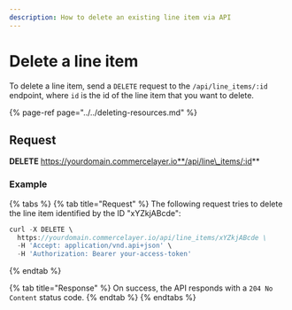 ```yaml
---
description: How to delete an existing line item via API
---
```


# Delete a line item

To delete a line item, send a `DELETE` request to the `/api/line_items/:id` endpoint, where `id` is the id of the line item that you want to delete.

{% page-ref page="../../deleting-resources.md" %}

## Request

**DELETE** https://yourdomain.commercelayer.io**/api/line\_items/:id**

### Example

{% tabs %}
{% tab title="Request" %}
The following request tries to delete the line item identified by the ID "xYZkjABcde":

```javascript
curl -X DELETE \
  https://yourdomain.commercelayer.io/api/line_items/xYZkjABcde \
  -H 'Accept: application/vnd.api+json' \
  -H 'Authorization: Bearer your-access-token'
```
{% endtab %}

{% tab title="Response" %}
On success, the API responds with a `204 No Content` status code.
{% endtab %}
{% endtabs %}

